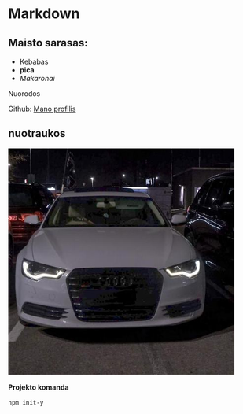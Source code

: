# Markdown


## Maisto sarasas:
- Kebabas
- **pica**
- _Makaronai_

Nuorodos 

Github: [Mano profilis](https://github.com/SympTom-ai)

## nuotraukos

 ![alt text](image.png)

 **Projekto komanda**

 ```
 npm init-y
 ```